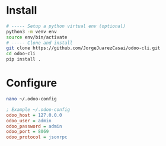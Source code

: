 # Install

```bash
# ----- Setup a python virtual env (optional)
python3 -m venv env
source env/bin/activate
# ----- Clone and install
git clone https://github.com/JorgeJuarezCasai/odoo-cli.git
cd odoo-cli
pip install .
```

# Configure

```bash
nano ~/.odoo-config
```

```ini
; Example ~/.odoo-config
odoo_host = 127.0.0.0
odoo_user = admin
odoo_password = admin
odoo_port = 8069
odoo_protocol = jsonrpc
```

